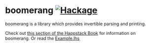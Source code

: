 boomerang [![Hackage](https://img.shields.io/hackage/v/boomerang.svg)](https://hackage.haskell.org/package/boomerang)
=========

boomerang is a library which provides invertible parsing and printing.

Check out [this section of the Happstack Book](http://www.happstack.com/docs/crashcourse/index.html#web-routes-boomerang) for information on boomerang. Or read the [Example.lhs](https://github.com/Happstack/boomerang/blob/master/Example.lhs)

